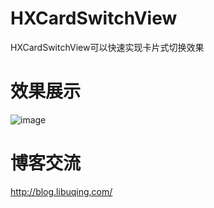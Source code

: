# HXCardSwitchView
HXCardSwitchView可以快速实现卡片式切换效果

# 效果展示

![image](https://github.com/huangxuan518/HXCardSwitchView/blob/master/HXCardSwitchView/xiaoguo.gif)

# 博客交流
 http://blog.libuqing.com/

